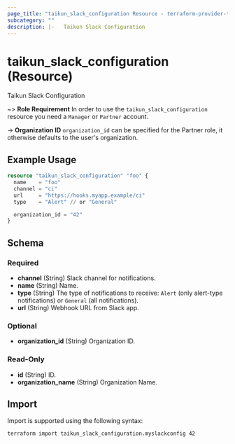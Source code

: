 ```yaml
---
page_title: "taikun_slack_configuration Resource - terraform-provider-taikun"
subcategory: ""
description: |-   Taikun Slack Configuration
---
```


# taikun_slack_configuration (Resource)

Taikun Slack Configuration

~> **Role Requirement** In order to use the `taikun_slack_configuration` resource you need a `Manager` or `Partner` account.

-> **Organization ID** `organization_id` can be specified for the Partner role, it otherwise defaults to the user's organization.

## Example Usage

```terraform
resource "taikun_slack_configuration" "foo" {
  name    = "foo"
  channel = "ci"
  url     = "https://hooks.myapp.example/ci"
  type    = "Alert" // or "General"

  organization_id = "42"
}
```

<!-- schema generated by tfplugindocs -->
## Schema

### Required

- **channel** (String) Slack channel for notifications.
- **name** (String) Name.
- **type** (String) The type of notifications to receive: `Alert` (only alert-type notifications) or `General` (all notifications).
- **url** (String) Webhook URL from Slack app.

### Optional

- **organization_id** (String) Organization ID.

### Read-Only

- **id** (String) ID.
- **organization_name** (String) Organization Name.

## Import

Import is supported using the following syntax:

```shell
terraform import taikun_slack_configuration.myslackconfig 42
```
